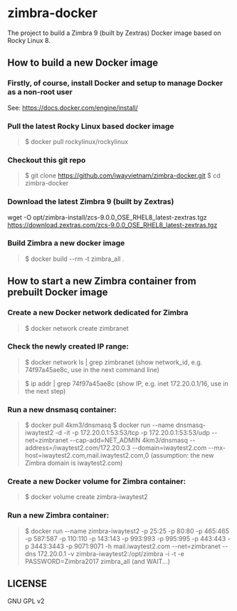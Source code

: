 # zimbra-docker
The project to build a Zimbra 9 (built by Zextras) Docker image based on Rocky Linux 8.

## How to build a new Docker image
### Firstly, of course, install Docker and setup to manage Docker as a non-root user
See: https://docs.docker.com/engine/install/

### Pull the latest Rocky Linux based docker image
> $ docker pull rockylinux/rockylinux

### Checkout this git repo
> $ git clone https://github.com/iwayvietnam/zimbra-docker.git
> $ cd zimbra-docker

### Download the latest Zimbra 9 (built by Zextras)
wget -O opt/zimbra-install/zcs-9.0.0_OSE_RHEL8_latest-zextras.tgz https://download.zextras.com/zcs-9.0.0_OSE_RHEL8_latest-zextras.tgz

### Build Zimbra a new docker image
> $ docker build --rm -t zimbra_all .

## How to start a new Zimbra container from prebuilt Docker image
### Create a new Docker network dedicated for Zimbra
> $ docker network create zimbranet

### Check the newly created IP range:
> $ docker network ls | grep zimbranet
(show network_id, e.g. 74f97a45ae8c, use in the next command line)

> $ ip addr | grep 74f97a45ae8c
(show IP, e.g. inet 172.20.0.1/16, use in the next step)

### Run a new dnsmasq container:
> $ docker pull 4km3/dnsmasq
> $ docker run --name dnsmasq-iwaytest2 -d -it -p 172.20.0.1:53:53/tcp -p 172.20.0.1:53:53/udp --net=zimbranet --cap-add=NET_ADMIN 4km3/dnsmasq --address=/iwaytest2.com/172.20.0.3 --domain=iwaytest2.com --mx-host=iwaytest2.com,mail.iwaytest2.com,0
(assumption: the new Zimbra domain is iwaytest2.com)

### Create a new Docker volume for Zimbra container:
> $ docker volume create zimbra-iwaytest2

### Run a new Zimbra container:
> $ docker run --name zimbra-iwaytest2 -p 25:25 -p 80:80 -p 465:465 -p 587:587 -p 110:110 -p 143:143 -p 993:993 -p 995:995 -p 443:443 -p 3443:3443 -p 9071:9071 -h mail.iwaytest2.com --net=zimbranet --dns 172.20.0.1 -v zimbra-iwaytest2:/opt/zimbra -i -t -e PASSWORD=Zimbra2017 zimbra_all
(and WAIT...)

## LICENSE
GNU GPL v2
